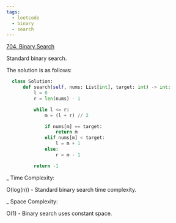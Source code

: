 ```yaml
---
tags:
  - leetcode
  - binary
  - search
---
```


<a href="https://leetcode.com/problems/binary-search/">704. Binary Search</a>

Standard binary search.

The solution is as follows:

```python
  class Solution:
      def search(self, nums: List[int], target: int) -> int:
          l = 0
          r = len(nums) - 1

          while l <= r:
              m = (l + r) // 2

              if nums[m] == target:
                  return m
              elif nums[m] < target:
                  l = m + 1
              else:
                  r = m - 1

          return -1
```

\_ Time Complexity:

O(log(n)) - Standard binary search time complexity.

\_ Space Complexity:

O(1) - Binary search uses constant space.
